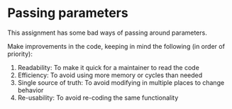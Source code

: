 # Passing parameters

This assignment has some bad ways of passing around parameters.

Make improvements in the code, keeping in mind the following (in order of priority):
1. Readability: To make it quick for a maintainer to read the code
1. Efficiency: To avoid using more memory or cycles than needed
1. Single source of truth: To avoid modifying in multiple places to change behavior 
1. Re-usability: To avoid re-coding the same functionality
